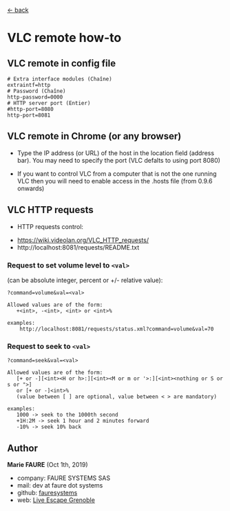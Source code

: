 ﻿[<- back](README.md)

# VLC remote how-to

## VLC remote in config file
	# Extra interface modules (Chaîne)
	extraintf=http
	# Password (Chaîne)
	http-password=0000
	# HTTP server port (Entier)
	#http-port=8080
	http-port=8081

## VLC remote in Chrome (or any browser)
* Type the IP address (or URL) of the host in the location field (address bar). You may need to specify the port (VLC defalts to using port 8080)

* If you want to control VLC from a computer that is not the one running VLC then you will need to enable access in the .hosts file (from 0.9.6 onwards)

## VLC HTTP requests

* HTTP requests control:
- https://wiki.videolan.org/VLC_HTTP_requests/
- http://localhost:8081/requests/README.txt

### Request to set volume level to `<val>`
(can be absolute integer, percent or +/- relative value):

`?command=volume&val=<val>`
```code
Allowed values are of the form:
   +<int>, -<int>, <int> or <int>%

examples:
    http://localhost:8081/requests/status.xml?command=volume&val=70
```

### Request to seek to `<val>`

`?command=seek&val=<val>`
```code
Allowed values are of the form:
   [+ or -][<int><H or h>:][<int><M or m or '>:][<int><nothing or S or s or ">]
   or [+ or -]<int>%
   (value between [ ] are optional, value between < > are mandatory)

examples:
   1000 -> seek to the 1000th second
   +1H:2M -> seek 1 hour and 2 minutes forward
   -10% -> seek 10% back
```


## Author

**Marie FAURE** (Oct 1th, 2019)
* company: FAURE SYSTEMS SAS
* mail: dev at faure dot systems
* github: <a href="https://github.com/fauresystems?tab=repositories" target="_blank">fauresystems</a>
* web: <a href="https://www.live-escape.net/" target="_blank">Live Escape Grenoble</a>